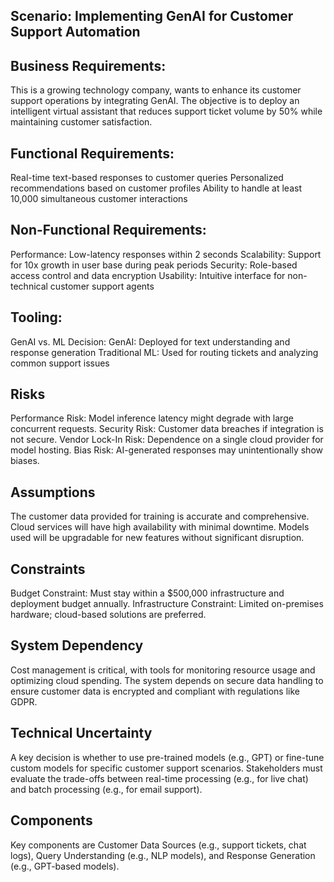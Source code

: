## Scenario: Implementing GenAI for Customer Support Automation

## Business Requirements:
This is a growing technology company, wants to enhance its customer support operations by integrating GenAI. The objective is to deploy an intelligent virtual assistant that reduces support ticket volume by 50% while maintaining customer satisfaction.

  ## Functional Requirements:
  Real-time text-based responses to customer queries
  Personalized recommendations based on customer profiles
  Ability to handle at least 10,000 simultaneous customer interactions
  
  ## Non-Functional Requirements:
  Performance: Low-latency responses within 2 seconds
  Scalability: Support for 10x growth in user base during peak periods
  Security: Role-based access control and data encryption
  Usability: Intuitive interface for non-technical customer support agents
  
  ## Tooling:
  GenAI vs. ML Decision:
  GenAI: Deployed for text understanding and response generation
  Traditional ML: Used for routing tickets and analyzing common support issues
  
## Risks
Performance Risk: Model inference latency might degrade with large concurrent requests.
Security Risk: Customer data breaches if integration is not secure.
Vendor Lock-In Risk: Dependence on a single cloud provider for model hosting.
Bias Risk: AI-generated responses may unintentionally show biases.

## Assumptions
The customer data provided for training is accurate and comprehensive.
Cloud services will have high availability with minimal downtime.
Models used will be upgradable for new features without significant disruption.

## Constraints
Budget Constraint: Must stay within a $500,000 infrastructure and deployment budget annually.
Infrastructure Constraint: Limited on-premises hardware; cloud-based solutions are preferred.

## System Dependency
Cost management is critical, with tools for monitoring resource usage and optimizing cloud spending.
The system depends on secure data handling to ensure customer data is encrypted and compliant with regulations like GDPR.


## Technical Uncertainty
A key decision is whether to use pre-trained models (e.g., GPT) or fine-tune custom models for specific customer support scenarios.
Stakeholders must evaluate the trade-offs between real-time processing (e.g., for live chat) and batch processing (e.g., for email support).


## Components
Key components are Customer Data Sources (e.g., support tickets, chat logs), Query Understanding (e.g., NLP models), and Response Generation (e.g., GPT-based models).
